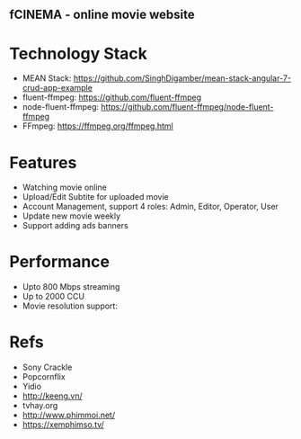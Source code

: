 fCINEMA - online movie website
---

# Technology Stack
- MEAN Stack: https://github.com/SinghDigamber/mean-stack-angular-7-crud-app-example
- fluent-ffmpeg: https://github.com/fluent-ffmpeg
- node-fluent-ffmpeg: https://github.com/fluent-ffmpeg/node-fluent-ffmpeg
- FFmpeg: https://ffmpeg.org/ffmpeg.html

# Features
- Watching movie online
- Upload/Edit Subtite for uploaded movie
- Account Management, support 4 roles: Admin, Editor, Operator, User
- Update new movie weekly
- Support adding ads banners

# Performance
- Upto 800 Mbps streaming
- Up to 2000 CCU
- Movie resolution support: 

# Refs
- Sony Crackle
- Popcornflix
- Yidio
- http://keeng.vn/
- tvhay.org
- http://www.phimmoi.net/
- https://xemphimso.tv/
